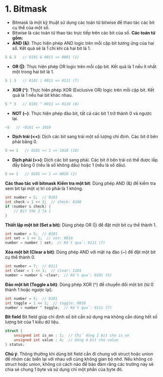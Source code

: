 # 1. Bitmask
- Bitmask là một kỹ thuật sử dụng các toán tử bitwise để thao tác các bit cụ thể của một số.
- Bitwise là các toán tử thao tác trực tiếp trên các bit của số.
**Các toán tử gồm:**
- **AND (&)**: Thực hiện phép AND logic trên mỗi cặp bit tương ứng của hai số. Kết quả sẽ là 1 chỉ khi cả hai bit là 1.
```c
5 & 3   // 0101 & 0011 => 0001 (1)
```
- **OR (|)**: Thực hiện phép OR logic trên mỗi cặp bit. Kết quả là 1 nếu ít nhất một trong hai bit là 1.
```c
5 | 3   // 0101 | 0011 => 0111 (7)
```
- **XOR (^)**: Thực hiện phép XOR (Exclusive OR) logic trên mỗi cặp bit. Kết quả là 1 nếu hai bit khác nhau.
```c
5 ^ 3   // 0101 ^ 0011 => 0110 (6)
```
- **NOT (~)**: Thực hiện phép đảo bit, tất cả các bit 1 trở thành 0 và ngược lại.
```c
~5   // ~0101 => 1010 
```
- **Dịch trái (<<)**: Dịch các bit sang trái một số lượng chỉ định. Các bit ở bên phải bằng 0.
```c
5 << 1   // 0101 << 1 => 1010 (10)
```
- **Dịch phải (>>)**: Dịch các bit sang phải. Các bit ở bên trái có thể được lấp đầy bằng 0 (nếu là số không dấu) hoặc 1 (nếu là số dấu).
```c
5 >> 1   // 0101 >> 1 => 0010 (2)
```
**Các thao tác với bitmask**
**Kiểm tra một bit**: Dùng phép AND (&) để kiểm tra xem bit tại một vị trí có phải là 1 không.
```c
int number = 5;  // 0101
int check = 1 << 2;  // check: 0100
if (number & check) {
    // Bit thứ 2 là 1
}
```
**Thiết lập một bit (Set a bit)**: Dùng phép OR (|) để đặt một bit cụ thể thành 1.
```c
int number = 5;  // 0101
int set = 1 << 1;  // set: 0010
number = number | set;  // Kết quả: 0111 (7)
```
**Xóa một bit (Clear a bit)**: Dùng phép AND với mặt nạ đảo (~) để đặt một bit cụ thể thành 0.
```c
int number = 7;  // 0111
int clear = 1 << 1;  // clear: 1101
number = number & ~clear;  // Kết quả: 0101 (5)
```
**Đảo một bit (Toggle a bit)**: Dùng phép XOR (^) để chuyển đổi một bit (từ 0 thành 1 hoặc ngược lại).
```c
int number = 5;  // 0101
int toggle = 1 << 1;  // toggle: 0010
number = number ^ toggle;  // Kết quả: 0111 (7)
```
**Bit field** 
Bit field giúp chỉ định số bit cần sử dụng mà không cần dùng hết số lượng bit của 1 kiểu dữ liệu.
```c
struct {
    unsigned int is_on : 1;  // Chỉ dùng 1 bit cho is_on
    unsigned int value : 4;  // Dùng 4 bit cho value
} status;
```
**Chú ý**: Thông thường khi dùng bit field cần đi chung với struct hoặc union để nhóm các biến lại với nhau với cùng không gian bộ nhớ.
Nếu không có struct hoặc union, không có cách nào để bảo đảm rằng các trường này sẽ chia sẻ chung 1 byte và sử dụng chỉ một phần của byte đó.